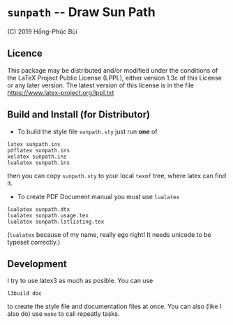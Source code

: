 # `sunpath` -- Draw Sun Path #


(C) 2019 Hồng-Phúc Bùi




## Licence ##


This package may be distributed and/or modified under the conditions of the
LaTeX Project Public License (LPPL), either version 1.3c of this
License or any later version.  The latest version
of this license is in the file https://www.latex-project.org/lppl.txt

## Build and Install (for Distributor) ##


* To build the style file `sunpath.sty` just run **one** of

```
latex sunpath.ins
pdflatex sunpath.ins
xelatex sunpath.ins
lualatex sunpath.ins
```

then you can copy `sunpath.sty` to your local `texmf` tree, where latex can find it.

* To create PDF Document manual you must use `lualatex`

```
lualatex sunpath.dtx
lualatex sunpath.usage.tex
lualatex sunpath.lstlisting.tex
```

(`lualatex` because of my name, really ego right! It needs unicode to be typeset correctly.)

## Development ##


I try to use latex3 as much as posible. You can use 

```
l3build doc
```

to create the style file and documentation files at once. You can also (like I also do) use `make`
to call repeatly tasks.

